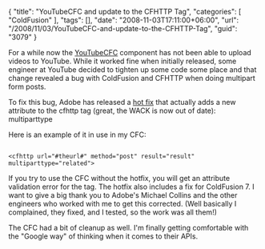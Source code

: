 {
	"title": "YouTubeCFC and update to the CFHTTP Tag",
	"categories": [
		"ColdFusion"
	],
	"tags": [],
	"date": "2008-11-03T17:11:00+06:00",
	"url": "/2008/11/03/YouTubeCFC-and-update-to-the-CFHTTP-Tag",
	"guid": "3079"
}

For a while now the <a href="http://youtubecfc.riaforge.org">YouTubeCFC</a> component has not been able to upload videos to YouTube. While it worked fine when initially released, some engineer at YouTube decided to tighten up some code some place and that change revealed a bug with ColdFusion and CFHTTP when doing multipart form posts.

To fix this bug, Adobe has released a <a href="http://kb.adobe.com/selfservice/viewContent.do?externalId=kb406660">hot fix</a> that actually adds a new attribute to the cfhttp tag (great, the WACK is now out of date): multiparttype

Here is an example of it in use in my CFC:

<code>
&lt;cfhttp url="#theurl#" method="post" result="result" multiparttype="related"&gt;
</code>

If you try to use the CFC without the hotfix, you will get an attribute validation error for the tag. The hotfix also includes a fix for ColdFusion 7. I want to give a big thank you to Adobe's Michael Collins and the other engineers who worked with me to get this corrected. (Well basically I complained, they fixed, and I tested, so the work was all them!) 

The CFC had a bit of cleanup as well. I'm finally getting comfortable with the "Google way" of thinking when it comes to their APIs.